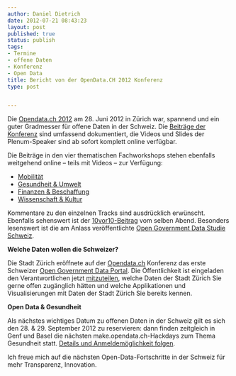 ```yaml
---
author: Daniel Dietrich
date: 2012-07-21 08:43:23
layout: post
published: true
status: publish
tags:
- Termine
- offene Daten
- Konferenz
- Open Data
title: Bericht von der OpenData.CH 2012 Konferenz
type: post


---
```


Die [Opendata.ch 2012](http://opendata.ch/projects/opendata-ch-konferenz-2012/) am 28. Juni 2012 in Zürich war, spannend und ein guter Gradmesser für offene Daten in der Schweiz. Die [Beiträge der Konferenz](http://opendata.ch/projects/opendata-ch-konferenz-2012/) sind umfassend dokumentiert, die Videos und Slides der Plenum-Speaker sind ab sofort komplett online verfügbar.

Die Beiträge in den vier thematischen Fachworkshops stehen ebenfalls weitgehend online – teils mit Videos – zur Verfügung:

  * [Mobilität](http://opendata.ch/opendata-ch-2012-materialien/opendata-ch-2012-track-mobilitat/)
  * [Gesundheit & Umwelt](http://opendata.ch/opendata-ch-2012-materialien/opendata-ch-2012-track-gesundheit-umwelt/)
  * [Finanzen & Beschaffung](http://opendata.ch/opendata-ch-2012-materialien/opendata-ch-2012-track-finanzen-beschaffung/)
  * [Wissenschaft & Kultur](http://opendata.ch/opendata-ch-2012-materialien/opendata-ch-2012-track-wissenschaft-kultur/)

Kommentare zu den einzelnen Tracks sind ausdrücklich erwünscht. Ebenfalls sehenswert ist der [10vor10-Beitrag](http://opendata.ch/2012/06/28/open-data-im-schweizer-fernsehen/) vom selben Abend. Besonders lesenswert ist die am Anlass veröffentlichte [Open Government Data Studie Schweiz](http://opendata.ch/2012/07/05/ogd-studie-schweiz-verfugbar-download/).

**Welche Daten wollen die Schweizer?**

Die Stadt Zürich eröffnete auf der [Opendata.ch](http://Opendata.ch/) Konferenz das erste Schweizer [Open Government Data Portal](http://data.stadt-zuerich.ch/portal/de/index/ogd.html). Die Öffentlichkeit ist eingeladen den Verantwortlichen jetzt [mitzuteilen](http://data.stadt-zuerich.ch/portal/de/index/ogd/mitmachen.html), welche Daten der Stadt Zürich Sie gerne offen zugänglich hätten und welche Applikationen und Visualisierungen mit Daten der Stadt Zürich Sie bereits kennen.

**Open Data & Gesundheit**

Als nächstes wichtiges Datum zu offenen Daten in der Schweiz gilt es sich den 28. & 29\. September 2012 zu reservieren: dann finden zeitgleich in Genf und Basel die nächsten make.opendata.ch-Hackdays zum Thema Gesundheit statt. [Details und Anmeldemöglichkeit folgen](http://opendata.ch/projects/make-opendata-ch-gesundheit/).

Ich freue mich auf die nächsten Open-Data-Fortschritte in der Schweiz für mehr Transparenz, Innovation.

 